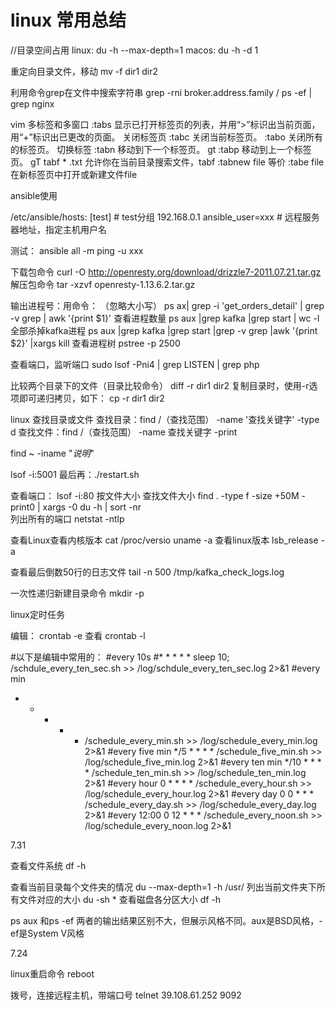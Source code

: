 
# linux 常用总结
 //目录空间占用
linux: du -h --max-depth=1
macos: du -h -d 1

重定向目录文件，移动
mv -f dir1 dir2

利用命令grep在文件中搜索字符串
grep -rni broker.address.family /
 ps -ef | grep nginx

vim 多标签和多窗口
:tabs  显示已打开标签页的列表，并用“>”标识出当前页面，用“+”标识出已更改的页面。
关闭标签页
:tabc  关闭当前标签页。
:tabo  关闭所有的标签页。
切换标签
:tabn  移动到下一个标签页。 gt
:tabp  移动到上一个标签页。 gT
tabf * .txt  允许你在当前目录搜索文件，tabf 
:tabnew file  等价  :tabe file   在新标签页中打开或新建文件file 

ansible使用

/etc/ansible/hosts:
[test]  # test分组
192.168.0.1  ansible_user=xxx  # 远程服务器地址，指定主机用户名

测试：
ansible all -m ping -u xxx



下载包命令
curl -O http://openresty.org/download/drizzle7-2011.07.21.tar.gz
解压包命令
tar -xzvf openresty-1.13.6.2.tar.gz

输出进程号：用命令： （忽略大小写）
ps ax| grep -i 'get_orders_detail'  | grep -v grep | awk '{print $1}'
查看进程数量
ps aux |grep kafka |grep start | wc -l   
全部杀掉kafka进程
ps aux |grep kafka |grep start |grep -v grep |awk '{print $2}' |xargs kill
查看进程树
pstree -p 2500

查看端口，监听端口
sudo lsof -Pni4 | grep LISTEN | grep php

比较两个目录下的文件（目录比较命令）
diff -r dir1 dir2 
复制目录时，使用-r选项即可递归拷贝，如下：
cp -r dir1 dir2

linux 查找目录或文件
查找目录：find /（查找范围） -name '查找关键字' -type d
查找文件：find /（查找范围） -name 查找关键字 -print
 
 find ~ -iname  "*说明*"


lsof -i:5001 
 最后再：./restart.sh

查看端口：
lsof -i:80
按文件大小 查找文件大小
find . -type f -size +50M  -print0 | xargs -0 du -h | sort -nr  
列出所有的端口
netstat -ntlp



查看Linux查看内核版本
cat /proc/versio
uname -a
查看linux版本
lsb_release -a

查看最后倒数50行的日志文件
 tail -n 500 /tmp/kafka_check_logs.log

一次性递归新建目录命令
mkdir -p
 



linux定时任务

编辑： crontab -e   查看 crontab  -l

#以下是编辑中常用的：
#every 10s
#* * * * * sleep 10; /schdule_every_ten_sec.sh >> /log/schdule_every_ten_sec.log 2>&1
#every min
* * * * * /schedule_every_min.sh >> /log/schedule_every_min.log 2>&1
#every five min
*/5 * * * * /schedule_five_min.sh  >> /log/schedule_five_min.log 2>&1
#every ten min
*/10 * * * * /schedule_ten_min.sh  >> /log/schedule_ten_min.log 2>&1
#every hour
0 * * * * /schedule_every_hour.sh >> /log/schedule_every_hour.log 2>&1
#every day
0 0 * * * /schedule_every_day.sh >> /log/schedule_every_day.log 2>&1
#every 12:00
0 12 * * * /schedule_every_noon.sh >> /log/schedule_every_noon.log 2>&1




7.31 

查看文件系统
df -h

查看当前目录每个文件夹的情况
du --max-depth=1 -h   /usr/
列出当前文件夹下所有文件对应的大小
du -sh  *
查看磁盘各分区大小
df -h



ps aux 和ps -ef 
两者的输出结果区别不大，但展示风格不同。aux是BSD风格，-ef是System V风格
 
7.24


linux重启命令
reboot



拨号，连接远程主机，带端口号
telnet 39.108.61.252 9092
 
 